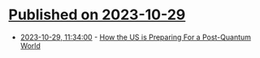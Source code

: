 # [Published on 2023-10-29](index.md)

* [2023-10-29, 11:34:00](https://news.slashdot.org/story/23/10/28/1655259/how-the-us-is-preparing-for-a-post-quantum-world?utm_source=rss1.0mainlinkanon&utm_medium=feed) - [How the US is Preparing For a Post-Quantum World](https://news.slashdot.org/story/23/10/28/1655259/how-the-us-is-preparing-for-a-post-quantum-world?utm_source=rss1.0mainlinkanon&utm_medium=feed)

